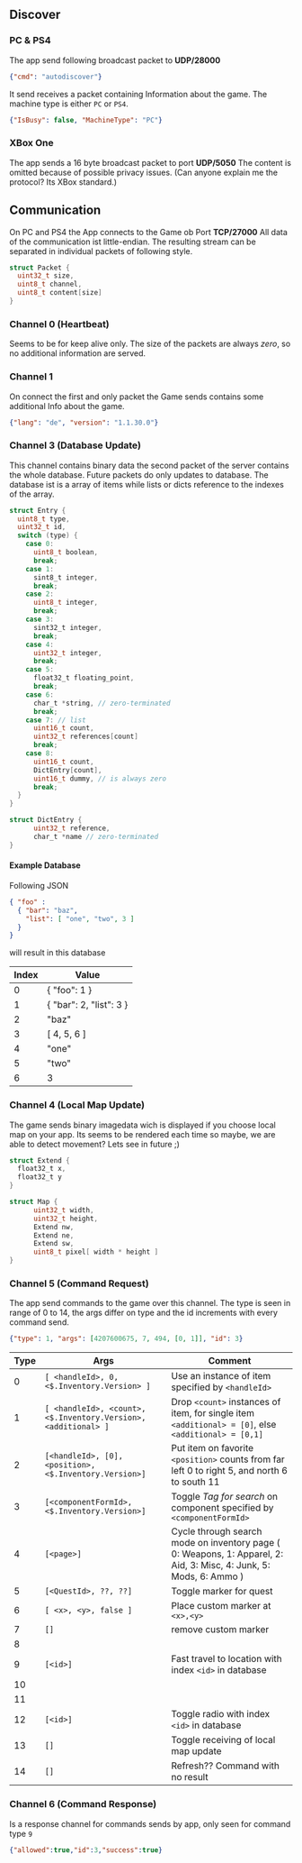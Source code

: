 ## Discover

### PC & PS4

The app send following broadcast packet to **UDP/28000**
```json
{"cmd": "autodiscover"}
```
It send receives a packet containing Information about the game.
The machine type is either `PC` or `PS4`.
```json
{"IsBusy": false, "MachineType": "PC"}
```

### XBox One

The app sends a 16 byte broadcast packet to port **UDP/5050**
The content is omitted because of possible privacy issues. (Can anyone explain me the protocol? Its XBox standard.)

## Communication

On PC and PS4 the App connects to the Game ob Port **TCP/27000**
All data of the communication ist little-endian.
The resulting stream can be separated in individual packets of following style.
```C
struct Packet {
  uint32_t size,
  uint8_t channel,
  uint8_t content[size]
}
```

### Channel 0 (Heartbeat)

Seems to be for keep alive only.
The size of the packets are always *zero*, so no additional information are served.

### Channel 1

On connect the first and only packet the Game sends contains some additional Info about the game.

```JSON
{"lang": "de", "version": "1.1.30.0"}
```

### Channel 3 (Database Update)

This channel contains binary data the second packet of the server contains the whole database.
Future packets do only updates to database.
The database ist is a array of items while lists or dicts reference to the indexes of the array.

```C
struct Entry {
  uint8_t type,
  uint32_t id,
  switch (type) {
    case 0:
      uint8_t boolean,
      break;
    case 1:
      sint8_t integer,
      break;
    case 2:
      uint8_t integer,
      break;
    case 3:
      sint32_t integer,
      break;
    case 4:
      uint32_t integer,
      break;
    case 5:
      float32_t floating_point,
      break;
    case 6:
      char_t *string, // zero-terminated
      break;
    case 7: // list
      uint16_t count,
      uint32_t references[count]
      break;
    case 8:
      uint16_t count,
      DictEntry[count],
      uint16_t dummy, // is always zero
      break;
  }
}

struct DictEntry {
      uint32_t reference,
      char_t *name // zero-terminated
}
```
#### Example Database

Following JSON

```JSON
{ "foo" : 
  { "bar": "baz",
    "list": [ "one", "two", 3 ]
  }
}
```

will result in this database

| Index  |  Value | 
|---|---|
| 0 | { "foo": 1 } |
| 1 | { "bar": 2, "list": 3 } |
| 2 | "baz" |
| 3 | [ 4, 5, 6 ] |
| 4 | "one" |
| 5 | "two" |
| 6 | 3 |

### Channel 4 (Local Map Update)

The game sends binary imagedata wich is displayed if you choose local map on your app.
Its seems to be rendered each time so maybe, we are able to detect movement? Lets see in future ;)

```C
struct Extend {
  float32_t x,
  float32_t y
}

struct Map {
      uint32_t width,
      uint32_t height,
      Extend nw,
      Extend ne,
      Extend sw,
      uint8_t pixel[ width * height ]
}
```

### Channel 5 (Command Request)

The app send commands to the game over this channel.
The type is seen in range of 0 to 14, the args differ on type and the id increments with every command send.
```JSON
{"type": 1, "args": [4207600675, 7, 494, [0, 1]], "id": 3}
```

|  Type  |  Args  | Comment  |
|---|---|---|
|  0  |  `[ <handleId>, 0, <$.Inventory.Version> ]`  | Use an instance of item specified by `<handleId>`  |
|  1  |  `[ <handleId>, <count>, <$.Inventory.Version>, <additional> ]`  | Drop `<count>` instances of item, for single item `<additional> = [0]`, else `<additional> = [0,1]`  |
|  2  |  `[<handleId>, [0], <position>, <$.Inventory.Version>]` | Put item on favorite `<position>` counts from far left 0 to right 5, and north 6 to south 11  |
|  3  |  `[<componentFormId>, <$.Inventory.Version>]` | Toggle *Tag for search* on component specified by `<componentFormId>`  |
|  4  |  `[<page>]` | Cycle through search mode on inventory page ( 0: Weapons, 1: Apparel, 2: Aid, 3: Misc, 4: Junk, 5: Mods, 6: Ammo )  |
|  5  |  `[<QuestId>, ??, ??]` | Toggle marker for quest |
|  6  |  `[ <x>, <y>, false ]` | Place custom marker at `<x>,<y>` |
|  7  |  `[]`  | remove custom marker  |
|  8  |   |   |
|  9  |  `[<id>]` | Fast travel to location with index `<id>` in database  |
|  10  |   |   |
|  11  |   |   |
|  12  |  `[<id>]`  |  Toggle radio with index `<id>` in database   |
|  13  |  `[]`   |  Toggle receiving of local map update   |
|  14  |  `[]`   |  Refresh?? Command with no result   |

### Channel 6 (Command Response)

Is a response channel for commands sends by app, only seen for command type `9`

```JSON
{"allowed":true,"id":3,"success":true}
```
